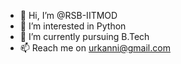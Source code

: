 - 👋 Hi, I’m @RSB-IITMOD
- 👀 I’m interested in Python
- 🌱 I’m currently pursuing B.Tech
- 📫 Reach me on urkanni@gmail.com

<!---
RSB-IITMOD/RSB-IITMOD is a ✨ special ✨ repository because its `README.md` (this file) appears on your GitHub profile.
You can click the Preview link to take a look at your changes.
--->
